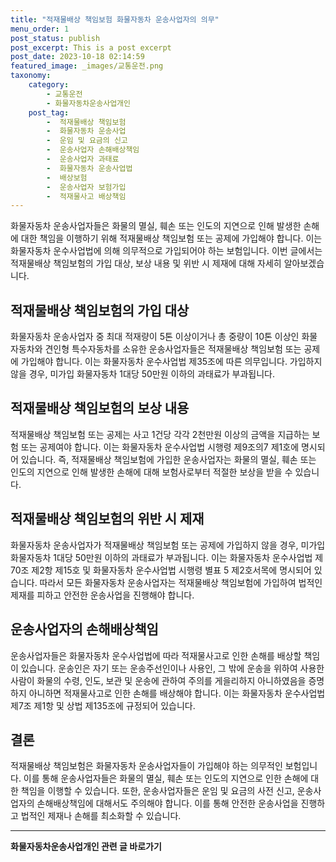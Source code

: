 ```yaml
---
title: "적재물배상 책임보험 화물자동차 운송사업자의 의무"
menu_order: 1
post_status: publish
post_excerpt: This is a post excerpt
post_date: 2023-10-18 02:14:59
featured_image: _images/교통운전.png
taxonomy:
    category:
        - 교통운전
        - 화물자동차운송사업개인
    post_tag:
        -  적재물배상 책임보험
        -  화물자동차 운송사업
        -  운임 및 요금의 신고
        -  운송사업자 손해배상책임
        -  운송사업자 과태료
        -  화물자동차 운송사업법
        -  배상보험
        -  운송사업자 보험가입
        -  적재물사고 배상책임
---
```



화물자동차 운송사업자들은 화물의 멸실, 훼손 또는 인도의 지연으로 인해 발생한 손해에 대한 책임을 이행하기 위해 적재물배상 책임보험 또는 공제에 가입해야 합니다. 이는 화물자동차 운수사업법에 의해 의무적으로 가입되어야 하는 보험입니다. 이번 글에서는 적재물배상 책임보험의 가입 대상, 보상 내용 및 위반 시 제재에 대해 자세히 알아보겠습니다.

## 적재물배상 책임보험의 가입 대상

화물자동차 운송사업자 중 최대 적재량이 5톤 이상이거나 총 중량이 10톤 이상인 화물자동차와 견인형 특수자동차를 소유한 운송사업자들은 적재물배상 책임보험 또는 공제에 가입해야 합니다. 이는 화물자동차 운수사업법 제35조에 따른 의무입니다. 가입하지 않을 경우, 미가입 화물자동차 1대당 50만원 이하의 과태료가 부과됩니다.

## 적재물배상 책임보험의 보상 내용

적재물배상 책임보험 또는 공제는 사고 1건당 각각 2천만원 이상의 금액을 지급하는 보험 또는 공제여야 합니다. 이는 화물자동차 운수사업법 시행령 제9조의7 제1호에 명시되어 있습니다. 즉, 적재물배상 책임보험에 가입한 운송사업자는 화물의 멸실, 훼손 또는 인도의 지연으로 인해 발생한 손해에 대해 보험사로부터 적절한 보상을 받을 수 있습니다.

## 적재물배상 책임보험의 위반 시 제재

화물자동차 운송사업자가 적재물배상 책임보험 또는 공제에 가입하지 않을 경우, 미가입화물자동차 1대당 50만원 이하의 과태료가 부과됩니다. 이는 화물자동차 운수사업법 제70조 제2항 제15호 및 화물자동차 운수사업법 시행령 별표 5 제2호서목에 명시되어 있습니다. 따라서 모든 화물자동차 운송사업자는 적재물배상 책임보험에 가입하여 법적인 제재를 피하고 안전한 운송사업을 진행해야 합니다.

## 운송사업자의 손해배상책임

운송사업자들은 화물자동차 운수사업법에 따라 적재물사고로 인한 손해를 배상할 책임이 있습니다. 운송인은 자기 또는 운송주선인이나 사용인, 그 밖에 운송을 위하여 사용한 사람이 화물의 수령, 인도, 보관 및 운송에 관하여 주의를 게을리하지 아니하였음을 증명하지 아니하면 적재물사고로 인한 손해를 배상해야 합니다. 이는 화물자동차 운수사업법 제7조 제1항 및 상법 제135조에 규정되어 있습니다.

## 결론

적재물배상 책임보험은 화물자동차 운송사업자들이 가입해야 하는 의무적인 보험입니다. 이를 통해 운송사업자들은 화물의 멸실, 훼손 또는 인도의 지연으로 인한 손해에 대한 책임을 이행할 수 있습니다. 또한, 운송사업자들은 운임 및 요금의 사전 신고, 운송사업자의 손해배상책임에 대해서도 주의해야 합니다. 이를 통해 안전한 운송사업을 진행하고 법적인 제재나 손해를 최소화할 수 있습니다.

<!-- wp:separator -->
<hr class="wp-block-separator has-alpha-channel-opacity"/>
<!-- /wp:separator -->

<!-- wp:group {"backgroundColor":"base","layout":{"type":"constrained"}} -->
<div class="wp-block-group has-base-background-color has-background"><!-- wp:paragraph {"align":"center","fontSize":"large"} -->
<p class="has-text-align-center has-large-font-size"><strong>화물자동차운송사업개인 관련 글 바로가기</strong></p>
<!-- /wp:paragraph -->


<!-- wp:latest-posts
{"categories":[{"id":2053,"count":19,"description":"","link":"https://uknowlaw.com/category/%ed%99%94%eb%ac%bc%ec%9e%90%eb%8f%99%ec%b0%a8%ec%9a%b4%ec%86%a1%ec%82%ac%ec%97%85%ea%b0%9c%ec%9d%b8/","name":"화물자동차운송사업개인","slug":"화물자동차운송사업개인","taxonomy":"category","parent":0,"meta":[],"_links":{"self":[{"href":"https://uknowlaw.com/wp-json/wp/v2/categories/2053"}],"collection":[{"href":"https://uknowlaw.com/wp-json/wp/v2/categories"}],"about":[{"href":"https://uknowlaw.com/wp-json/wp/v2/taxonomies/category"}],"wp:post_type":[{"href":"https://uknowlaw.com/wp-json/wp/v2/posts?categories=2053"}],"curies":[{"name":"wp","href":"https://api.w.org/{rel}","templated":true}]}}],"postsToShow":100,"excerptLength":28,"postLayout":"grid","columns":2,"featuredImageAlign":"left","featuredImageSizeSlug":"large","fontSize":"medium"} /--></div>
<!-- /wp:group -->